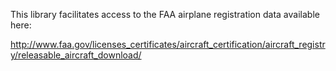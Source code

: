 This library facilitates access to the FAA airplane registration data available here:

http://www.faa.gov/licenses_certificates/aircraft_certification/aircraft_registry/releasable_aircraft_download/
